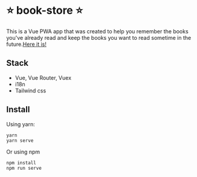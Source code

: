 # :star: book-store :star:
This is a Vue PWA app that was created to help you remember the books you've already read and keep the books you want to read sometime in the future.[Here it is!](https://book-store-two.vercel.app/)

## Stack
 - Vue, Vue Router, Vuex
 - i18n
 - Tailwind css
 
## Install
Using yarn:
```
yarn
yarn serve
```
Or using npm
```
npm install
npm run serve
```
